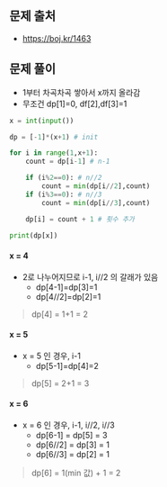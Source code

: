 ## 문제 출처

- https://boj.kr/1463

## 문제 풀이

- 1부터 차곡차곡 쌓아서 x까지 올라감
- 무조건 dp[1]=0, df[2],df[3]=1

```python
x = int(input())

dp = [-1]*(x+1) # init

for i in range(1,x+1):
    count = dp[i-1] # n-1

    if (i%2==0): # n//2
        count = min(dp[i//2],count)
    if (i%3==0): # n//3
        count = min(dp[i//3],count)

    dp[i] = count + 1 # 횟수 추가

print(dp[x])
```

#### x = 4

- 2로 나누어지므로 i-1, i//2 의 갈래가 있음
  - dp[4-1]=dp[3]=1
  - dp[4//2]=dp[2]=1

> dp[4] = 1+1 = 2

#### x = 5

- x = 5 인 경우, i-1
  - dp[5-1]=dp[4]=2

> dp[5] = 2+1 = 3

#### x = 6

- x = 6 인 경우, i-1, i//2, i//3
  - dp[6-1] = dp[5] = 3
  - dp[6//2] = dp[3] = 1
  - dp[6//3] = dp[2] = 1

> dp[6] = 1(min 값) + 1 = 2
